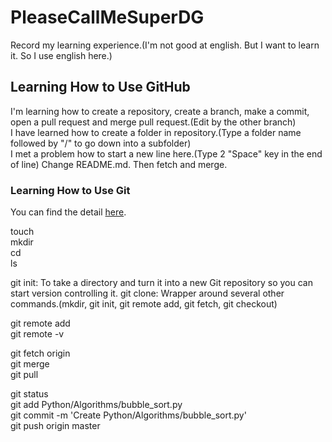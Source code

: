 # PleaseCallMeSuperDG

Record my learning experience.(I'm not good at english. But I want to learn it. So I use english here.)

## Learning How to Use GitHub

I'm learning how to create a repository, create a branch, make a commit, open a pull request and merge pull request.(Edit by the other branch)  
I have learned how to create a folder in repository.(Type a folder name followed by "/" to go down into a subfolder)  
I met a problem how to start a new line here.(Type 2 "Space" key in the end of line)
Change README.md. Then fetch and merge.  

### Learning How to Use Git

You can find the detail [here](https://git-scm.com/book/zh/v2).

touch    
mkdir  
cd  
ls  

git init: To take a directory and turn it into a new Git repository so you can start version controlling it.
git clone: Wrapper around several other commands.(mkdir, git init, git remote add, git fetch, git checkout)

git remote add <shortname> <url>  
git remote -v  

git fetch origin  
git merge  
git pull  

git status  
git add Python/Algorithms/bubble_sort.py  
git commit -m 'Create Python/Algorithms/bubble_sort.py'  
git push origin master  
